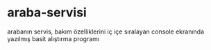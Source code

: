 # araba-servisi
arabanın servis, bakım özelliklerini iç içe sıralayan console ekranında yazılmış basit alıştırma programı
